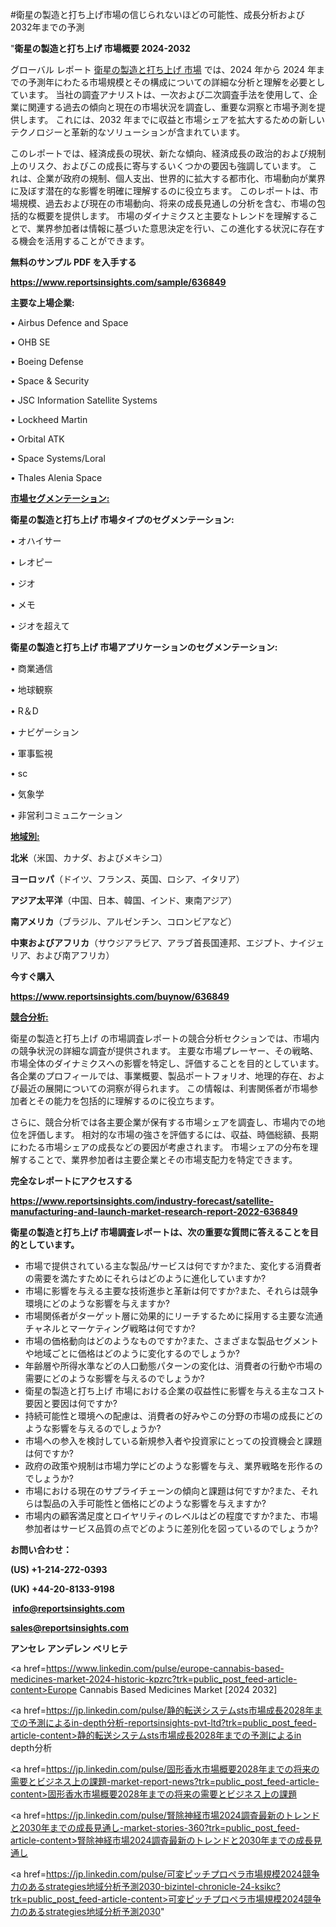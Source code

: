#衛星の製造と打ち上げ市場の信じられないほどの可能性、成長分析および2032年までの予測

"<strong>衛星の製造と打ち上げ 市場概要 2024-2032</strong>

グローバル レポート <a href=https://www.reportsinsights.com/sample/636849>衛星の製造と打ち上げ 市場</a> では、2024 年から 2024 年までの予測年にわたる市場規模とその構成についての詳細な分析と理解を必要としています。 当社の調査アナリストは、一次および二次調査手法を使用して、企業に関連する過去の傾向と現在の市場状況を調査し、重要な洞察と市場予測を提供します。 これには、2032 年までに収益と市場シェアを拡大​​するための新しいテクノロジーと革新的なソリューションが含まれています。

このレポートでは、経済成長の現状、新たな傾向、経済成長の政治的および規制上のリスク、およびこの成長に寄与するいくつかの要因も強調しています。 これは、企業が政府の規制、個人支出、世界的に拡大する都市化、市場動向が業界に及ぼす潜在的な影響を明確に理解するのに役立ちます。 このレポートは、市場規模、過去および現在の市場動向、将来の成長見通しの分析を含む、市場の包括的な概要を提供します。 市場のダイナミクスと主要なトレンドを理解することで、業界参加者は情報に基づいた意思決定を行い、この進化する状況に存在する機会を活用することができます。

<strong><b>無料のサンプル PDF を入手する</b></strong>

<a href=https://www.reportsinsights.com/sample/636849><strong><u>https://www.reportsinsights.com/sample/636849</u></strong></a>

<strong>主要な上場企業:</strong>

• Airbus Defence and Space

• OHB SE

• Boeing Defense

• Space & Security

• JSC Information Satellite Systems

• Lockheed Martin

• Orbital ATK

• Space Systems/Loral

• Thales Alenia Space

<strong><u>市場セグメンテーション</u></strong><strong><u>:</u></strong>

<strong>衛星の製造と打ち上げ 市場タイプのセグメンテーション:</strong>

• オハイサー

• レオピー

• ジオ

• メモ

• ジオを超えて

<strong>衛星の製造と打ち上げ 市場アプリケーションのセグメンテーション:</strong>

• 商業通信

• 地球観察

• R＆D

• ナビゲーション

• 軍事監視

• sc

• 気象学

• 非営利コミュニケーション

<strong><u>地域別</u></strong><strong><u>:</u></strong>

<strong>北米</strong>（米国、カナダ、およびメキシコ）

<strong>ヨーロッパ</strong>（ドイツ、フランス、英国、ロシア、イタリア）

<strong>アジア太平洋</strong>（中国、日本、韓国、インド、東南アジア）

<strong>南アメリカ</strong>（ブラジル、アルゼンチン、コロンビアなど）

<strong>中東およびアフリカ</strong>（サウジアラビア、アラブ首長国連邦、エジプト、ナイジェリア、および南アフリカ）

<strong>今すぐ購入</strong>

<a href=https://www.reportsinsights.com/buynow/636849><strong><u>https://www.reportsinsights.com/buynow/636849</u></strong></a>

<strong><u>競合分析:</u></strong>

衛星の製造と打ち上げ の市場調査レポートの競合分析セクションでは、市場内の競争状況の詳細な調査が提供されます。 主要な市場プレーヤー、その戦略、市場全体のダイナミクスへの影響を特定し、評価することを目的としています。 各企業のプロフィールでは、事業概要、製品ポートフォリオ、地理的存在、および最近の展開についての洞察が得られます。 この情報は、利害関係者が市場参加者とその能力を包括的に理解するのに役立ちます。

さらに、競合分析では各主要企業が保有する市場シェアを調査し、市場内での地位を評価します。 相対的な市場の強さを評価するには、収益、時価総額、長期にわたる市場シェアの成長などの要因が考慮されます。 市場シェアの分布を理解することで、業界参加者は主要企業とその市場支配力を特定できます。

<strong>完全なレポートにアクセスする</strong>

<a href=https://www.reportsinsights.com/industry-forecast/satellite-manufacturing-and-launch-market-research-report-2022-636849><strong><u><b>https://www.reportsinsights.com/industry-forecast/satellite-manufacturing-and-launch-market-research-report-2022-636849</b></u></strong></a>

<strong><b>衛星の製造と打ち上げ 市場調査レポートは、次の重要な質問に答えることを目的としています。</b></strong>
<ul>
  <li>市場で提供されている主な製品/サービスは何ですか?また、変化する消費者の需要を満たすためにそれらはどのように進化していますか?</li>
  <li>市場に影響を与える主要な技術進歩と革新は何ですか?また、それらは競争環境にどのような影響を与えますか?</li>
  <li>市場関係者がターゲット層に効果的にリーチするために採用する主要な流通チャネルとマーケティング戦略は何ですか?</li>
  <li>市場の価格動向はどのようなものですか?また、さまざまな製品セグメントや地域ごとに価格はどのように変化するのでしょうか?</li>
  <li>年齢層や所得水準などの人口動態パターンの変化は、消費者の行動や市場の需要にどのような影響を与えるのでしょうか?</li>
  <li>衛星の製造と打ち上げ 市場における企業の収益性に影響を与える主なコスト要因と要因は何ですか?</li>
  <li>持続可能性と環境への配慮は、消費者の好みやこの分野の市場の成長にどのような影響を与えるのでしょうか?</li>
  <li>市場への参入を検討している新規参入者や投資家にとっての投資機会と課題は何ですか?</li>
  <li>政府の政策や規制は市場力学にどのような影響を与え、業界戦略を形作るのでしょうか?</li>
  <li>市場における現在のサプライチェーンの傾向と課題は何ですか?また、それらは製品の入手可能性と価格にどのような影響を与えますか?</li>
  <li>市場内の顧客満足度とロイヤリティのレベルはどの程度ですか?また、市場参加者はサービス品質の点でどのように差別化を図っているのでしょうか?</li>
</ul>
<strong>お問い合わせ：</strong>

<strong>(US) +1-214-272-0393</strong>

<strong>(UK) +44-20-8133-9198</strong>

<strong> </strong><a href=info@reportsinsights.com><strong><u>info@reportsinsights.com</u></strong></a>

<a href=sales@reportsinsights.com><strong><u>sales@reportsinsights.com</u></strong></a>

<strong>アンセレ アンデレン ベリヒテ</strong>

<a href=https://www.linkedin.com/pulse/europe-cannabis-based-medicines-market-2024-historic-kpzrc?trk=public_post_feed-article-content>Europe Cannabis Based Medicines Market [2024 2032]</a>

<a href=https://jp.linkedin.com/pulse/静的転送システムsts市場成長2028年までの予測によるin-depth分析-reportsinsights-pvt-ltd?trk=public_post_feed-article-content>静的転送システムsts市場成長2028年までの予測によるin depth分析</a>

<a href=https://jp.linkedin.com/pulse/固形香水市場概要2028年までの将来の需要とビジネス上の課題-market-report-news?trk=public_post_feed-article-content>固形香水市場概要2028年までの将来の需要とビジネス上の課題</a>

<a href=https://jp.linkedin.com/pulse/腎除神経市場2024調査最新のトレンドと2030年までの成長見通し-market-stories-360?trk=public_post_feed-article-content>腎除神経市場2024調査最新のトレンドと2030年までの成長見通し</a>

<a href=https://jp.linkedin.com/pulse/可変ピッチプロペラ市場規模2024競争力のあるstrategies地域分析予測2030-bizintel-chronicle-24-ksikc?trk=public_post_feed-article-content>可変ピッチプロペラ市場規模2024競争力のあるstrategies地域分析予測2030</a>"
